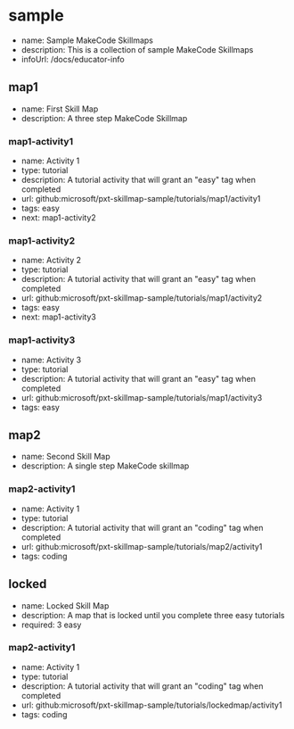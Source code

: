 # sample
* name: Sample MakeCode Skillmaps
* description: This is a collection of sample MakeCode Skillmaps
* infoUrl: /docs/educator-info


## map1
* name: First Skill Map
* description: A three step MakeCode Skillmap

### map1-activity1

* name: Activity 1
* type: tutorial
* description: A tutorial activity that will grant an "easy" tag when completed
* url: github:microsoft/pxt-skillmap-sample/tutorials/map1/activity1
* tags: easy
* next: map1-activity2

### map1-activity2

* name: Activity 2
* type: tutorial
* description: A tutorial activity that will grant an "easy" tag when completed
* url: github:microsoft/pxt-skillmap-sample/tutorials/map1/activity2
* tags: easy
* next: map1-activity3

### map1-activity3

* name: Activity 3
* type: tutorial
* description: A tutorial activity that will grant an "easy" tag when completed
* url: github:microsoft/pxt-skillmap-sample/tutorials/map1/activity3
* tags: easy


## map2
* name: Second Skill Map
* description: A single step MakeCode skillmap

### map2-activity1

* name: Activity 1
* type: tutorial
* description: A tutorial activity that will grant an "coding" tag when completed
* url: github:microsoft/pxt-skillmap-sample/tutorials/map2/activity1
* tags: coding

## locked
* name: Locked Skill Map
* description: A map that is locked until you complete three easy tutorials
* required: 3 easy

### map2-activity1

* name: Activity 1
* type: tutorial
* description: A tutorial activity that will grant an "coding" tag when completed
* url: github:microsoft/pxt-skillmap-sample/tutorials/lockedmap/activity1
* tags: coding
